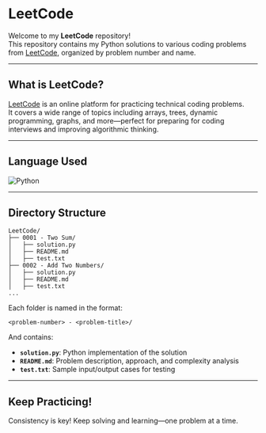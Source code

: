 # LeetCode

Welcome to my **LeetCode** repository!  
This repository contains my Python solutions to various coding problems from [LeetCode](https://leetcode.com/), organized by problem number and name.

---

## What is LeetCode?

[LeetCode](https://leetcode.com/) is an online platform for practicing technical coding problems.  
It covers a wide range of topics including arrays, trees, dynamic programming, graphs, and more—perfect for preparing for coding interviews and improving algorithmic thinking.

---

## Language Used

![Python](https://img.shields.io/badge/Python-3776AB?style=for-the-badge&logo=python&logoColor=white)

---

## Directory Structure

```
LeetCode/
├── 0001 - Two Sum/
│   ├── solution.py
│   ├── README.md
│   ├── test.txt
├── 0002 - Add Two Numbers/
│   ├── solution.py
│   ├── README.md
│   ├── test.txt
...
```

Each folder is named in the format:

```
<problem-number> - <problem-title>/
```

And contains:
- **`solution.py`**: Python implementation of the solution  
- **`README.md`**: Problem description, approach, and complexity analysis  
- **`test.txt`**: Sample input/output cases for testing  

---

## Keep Practicing!

Consistency is key! Keep solving and learning—one problem at a time.